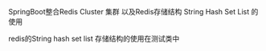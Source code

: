 SpringBoot整合Redis Cluster 集群 以及Redis存储结构 String Hash Set List 的使用

redis的String  hash  set list 存储结构的使用在测试类中